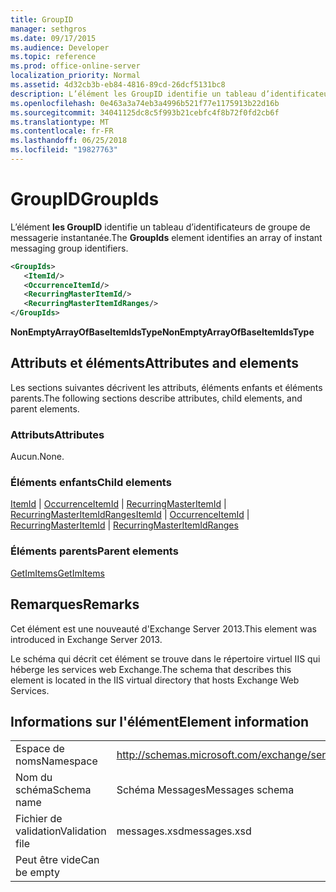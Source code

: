 ```yaml
---
title: GroupID
manager: sethgros
ms.date: 09/17/2015
ms.audience: Developer
ms.topic: reference
ms.prod: office-online-server
localization_priority: Normal
ms.assetid: 4d32cb3b-eb84-4816-89cd-26dcf5131bc8
description: L’élément les GroupID identifie un tableau d’identificateurs de groupe de messagerie instantanée.
ms.openlocfilehash: 0e463a3a74eb3a4996b521f77e1175913b22d16b
ms.sourcegitcommit: 34041125dc8c5f993b21cebfc4f8b72f0fd2cb6f
ms.translationtype: MT
ms.contentlocale: fr-FR
ms.lasthandoff: 06/25/2018
ms.locfileid: "19827763"
---
```

# <a name="groupids"></a><span data-ttu-id="57165-103">GroupID</span><span class="sxs-lookup"><span data-stu-id="57165-103">GroupIds</span></span>

<span data-ttu-id="57165-104">L’élément **les GroupID** identifie un tableau d’identificateurs de groupe de messagerie instantanée.</span><span class="sxs-lookup"><span data-stu-id="57165-104">The **GroupIds** element identifies an array of instant messaging group identifiers.</span></span> 
  
```XML
<GroupIds>
   <ItemId/>
   <OccurrenceItemId/>
   <RecurringMasterItemId/>
   <RecurringMasterItemIdRanges/>
</GroupIds>
```

 <span data-ttu-id="57165-105">**NonEmptyArrayOfBaseItemIdsType**</span><span class="sxs-lookup"><span data-stu-id="57165-105">**NonEmptyArrayOfBaseItemIdsType**</span></span>
## <a name="attributes-and-elements"></a><span data-ttu-id="57165-106">Attributs et éléments</span><span class="sxs-lookup"><span data-stu-id="57165-106">Attributes and elements</span></span>

<span data-ttu-id="57165-107">Les sections suivantes décrivent les attributs, éléments enfants et éléments parents.</span><span class="sxs-lookup"><span data-stu-id="57165-107">The following sections describe attributes, child elements, and parent elements.</span></span>
  
### <a name="attributes"></a><span data-ttu-id="57165-108">Attributs</span><span class="sxs-lookup"><span data-stu-id="57165-108">Attributes</span></span>

<span data-ttu-id="57165-109">Aucun.</span><span class="sxs-lookup"><span data-stu-id="57165-109">None.</span></span>
  
### <a name="child-elements"></a><span data-ttu-id="57165-110">Éléments enfants</span><span class="sxs-lookup"><span data-stu-id="57165-110">Child elements</span></span>

<span data-ttu-id="57165-111">[ItemId](itemid.md) | [OccurrenceItemId](occurrenceitemid.md) | [RecurringMasterItemId](recurringmasteritemid.md) | [RecurringMasterItemIdRanges](recurringmasteritemidranges.md)</span><span class="sxs-lookup"><span data-stu-id="57165-111">[ItemId](itemid.md) | [OccurrenceItemId](occurrenceitemid.md) | [RecurringMasterItemId](recurringmasteritemid.md) | [RecurringMasterItemIdRanges](recurringmasteritemidranges.md)</span></span>
  
### <a name="parent-elements"></a><span data-ttu-id="57165-112">Éléments parents</span><span class="sxs-lookup"><span data-stu-id="57165-112">Parent elements</span></span>

[<span data-ttu-id="57165-113">GetImItems</span><span class="sxs-lookup"><span data-stu-id="57165-113">GetImItems</span></span>](getimitems.md)
  
## <a name="remarks"></a><span data-ttu-id="57165-114">Remarques</span><span class="sxs-lookup"><span data-stu-id="57165-114">Remarks</span></span>

<span data-ttu-id="57165-115">Cet élément est une nouveauté d'Exchange Server 2013.</span><span class="sxs-lookup"><span data-stu-id="57165-115">This element was introduced in Exchange Server 2013.</span></span>
  
<span data-ttu-id="57165-116">Le schéma qui décrit cet élément se trouve dans le répertoire virtuel IIS qui héberge les services web Exchange.</span><span class="sxs-lookup"><span data-stu-id="57165-116">The schema that describes this element is located in the IIS virtual directory that hosts Exchange Web Services.</span></span>
  
## <a name="element-information"></a><span data-ttu-id="57165-117">Informations sur l'élément</span><span class="sxs-lookup"><span data-stu-id="57165-117">Element information</span></span>

|||
|:-----|:-----|
|<span data-ttu-id="57165-118">Espace de noms</span><span class="sxs-lookup"><span data-stu-id="57165-118">Namespace</span></span>  <br/> |http://schemas.microsoft.com/exchange/services/2006/messages  <br/> |
|<span data-ttu-id="57165-119">Nom du schéma</span><span class="sxs-lookup"><span data-stu-id="57165-119">Schema name</span></span>  <br/> |<span data-ttu-id="57165-120">Schéma Messages</span><span class="sxs-lookup"><span data-stu-id="57165-120">Messages schema</span></span>  <br/> |
|<span data-ttu-id="57165-121">Fichier de validation</span><span class="sxs-lookup"><span data-stu-id="57165-121">Validation file</span></span>  <br/> |<span data-ttu-id="57165-122">messages.xsd</span><span class="sxs-lookup"><span data-stu-id="57165-122">messages.xsd</span></span>  <br/> |
|<span data-ttu-id="57165-123">Peut être vide</span><span class="sxs-lookup"><span data-stu-id="57165-123">Can be empty</span></span>  <br/> ||
   

